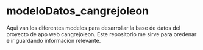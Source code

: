 # modeloDatos_cangrejoleon

Aqui van los diferentes modelos para desarrollar la base de datos del proyecto de
app web cangrejoleon. Este repositorio me sirve para oredenar e ir guardando informacion 
relevante.

